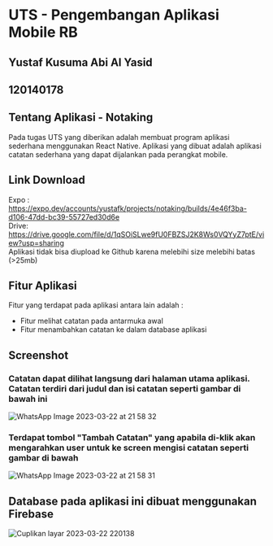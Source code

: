 # UTS - Pengembangan Aplikasi Mobile RB

## Yustaf Kusuma Abi Al Yasid
## 120140178

## Tentang Aplikasi - Notaking
Pada tugas UTS yang diberikan adalah membuat program aplikasi sederhana menggunakan React Native.
Aplikasi yang dibuat adalah aplikasi catatan sederhana yang dapat dijalankan pada perangkat mobile.

## Link Download
Expo : https://expo.dev/accounts/yustafk/projects/notaking/builds/4e46f3ba-d106-47dd-bc39-55727ed30d6e  
Drive: https://drive.google.com/file/d/1qSOiSLwe9fU0FBZSJ2K8Ws0VQYyZ7ptE/view?usp=sharing  
Aplikasi tidak bisa diupload ke Github karena melebihi size melebihi batas (>25mb)

## Fitur Aplikasi
Fitur yang terdapat pada aplikasi antara lain adalah :
* Fitur melihat catatan pada antarmuka awal
* Fitur menambahkan catatan ke dalam database aplikasi

## Screenshot
### Catatan dapat dilihat langsung dari halaman utama aplikasi. Catatan terdiri dari judul dan isi catatan seperti gambar di bawah ini
![WhatsApp Image 2023-03-22 at 21 58 32](https://user-images.githubusercontent.com/106214324/226954478-76fb96c9-b169-44c4-a23b-438a26147741.jpeg)
### Terdapat tombol "Tambah Catatan" yang apabila di-klik akan mengarahkan user untuk ke screen mengisi catatan seperti gambar di bawah
![WhatsApp Image 2023-03-22 at 21 58 31](https://user-images.githubusercontent.com/106214324/226954899-4e17ef3f-7a0c-4558-9680-ef270e6a3b6f.jpeg)

## Database pada aplikasi ini dibuat menggunakan Firebase
![Cuplikan layar 2023-03-22 220138](https://user-images.githubusercontent.com/106214324/226955360-ac224a1e-9528-486a-8156-edb7997b41bb.png)
